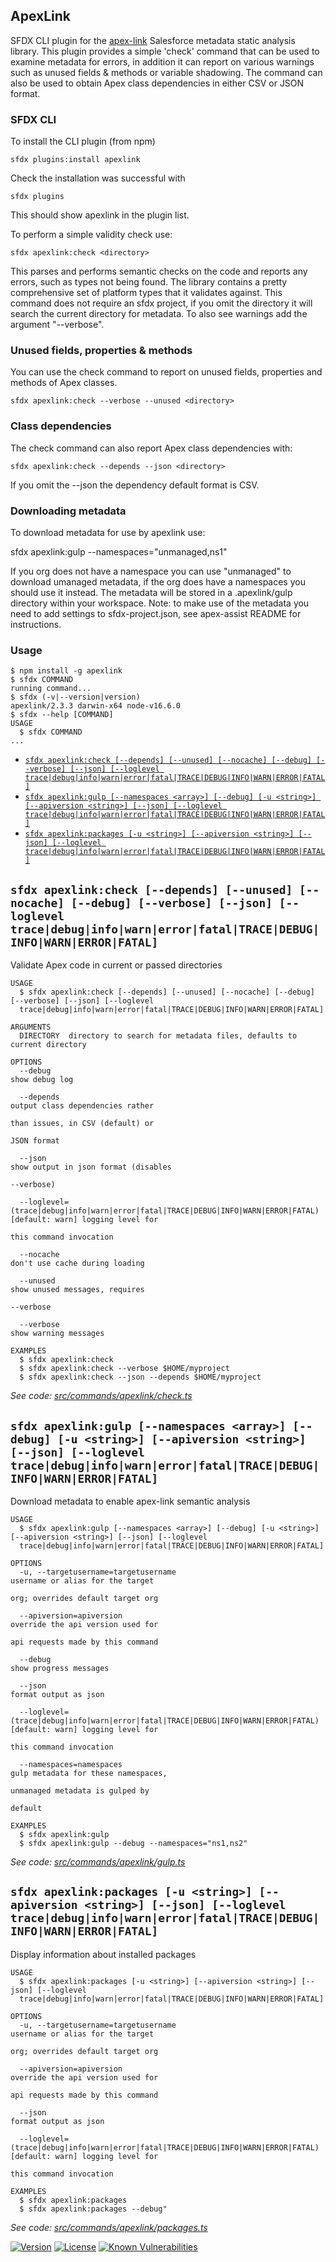 ## ApexLink

SFDX CLI plugin for the [apex-link](https://github.com/nawforce/apex-link) Salesforce metadata static analysis library. This plugin provides a simple 'check' command that can be used to examine metadata for errors, in addition it can report on various warnings such as unused fields & methods or variable shadowing. The command can also be used to obtain Apex class dependencies in either CSV or JSON format.
 
### SFDX CLI

To install the CLI plugin (from npm)

    sfdx plugins:install apexlink

Check the installation was successful with

    sfdx plugins
     
This should show apexlink in the plugin list.      

To perform a simple validity check use:

    sfdx apexlink:check <directory>

This parses and performs semantic checks on the code and reports any errors, such as types not being found. The library
contains a pretty comprehensive set of platform types that it validates against. This command does not require an sfdx project, if you omit the directory it will search the current directory for metadata. To also see warnings add the argument "--verbose".

### Unused fields, properties & methods

You can use the check command to report on unused fields, properties and methods of Apex classes. 

    sfdx apexlink:check --verbose --unused <directory>


### Class dependencies

The check command can also report Apex class dependencies with:

    sfdx apexlink:check --depends --json <directory>

If you omit the --json the dependency default format is CSV.  


### Downloading metadata

To download metadata for use by apexlink use:

  sfdx apexlink:gulp --namespaces="unmanaged,ns1"

If you org does not have a namespace you can use "unmanaged" to download umanaged metadata, if the org does have a
namespaces you should use it instead. The metadata will be stored in a .apexlink/gulp directory within your workspace. Note: to make use of the metadata you need to add settings to sfdx-project.json, see apex-assist README for instructions.   

### Usage

<!-- toc -->

<!-- tocstop -->
<!-- install -->
<!-- usage -->
```sh-session
$ npm install -g apexlink
$ sfdx COMMAND
running command...
$ sfdx (-v|--version|version)
apexlink/2.3.3 darwin-x64 node-v16.6.0
$ sfdx --help [COMMAND]
USAGE
  $ sfdx COMMAND
...
```
<!-- usagestop -->
<!-- commands -->
* [`sfdx apexlink:check [--depends] [--unused] [--nocache] [--debug] [--verbose] [--json] [--loglevel trace|debug|info|warn|error|fatal|TRACE|DEBUG|INFO|WARN|ERROR|FATAL]`](#sfdx-apexlinkcheck---depends---unused---nocache---debug---verbose---json---loglevel-tracedebuginfowarnerrorfataltracedebuginfowarnerrorfatal)
* [`sfdx apexlink:gulp [--namespaces <array>] [--debug] [-u <string>] [--apiversion <string>] [--json] [--loglevel trace|debug|info|warn|error|fatal|TRACE|DEBUG|INFO|WARN|ERROR|FATAL]`](#sfdx-apexlinkgulp---namespaces-array---debug--u-string---apiversion-string---json---loglevel-tracedebuginfowarnerrorfataltracedebuginfowarnerrorfatal)
* [`sfdx apexlink:packages [-u <string>] [--apiversion <string>] [--json] [--loglevel trace|debug|info|warn|error|fatal|TRACE|DEBUG|INFO|WARN|ERROR|FATAL]`](#sfdx-apexlinkpackages--u-string---apiversion-string---json---loglevel-tracedebuginfowarnerrorfataltracedebuginfowarnerrorfatal)

## `sfdx apexlink:check [--depends] [--unused] [--nocache] [--debug] [--verbose] [--json] [--loglevel trace|debug|info|warn|error|fatal|TRACE|DEBUG|INFO|WARN|ERROR|FATAL]`

Validate Apex code in current or passed directories

```
USAGE
  $ sfdx apexlink:check [--depends] [--unused] [--nocache] [--debug] [--verbose] [--json] [--loglevel 
  trace|debug|info|warn|error|fatal|TRACE|DEBUG|INFO|WARN|ERROR|FATAL]

ARGUMENTS
  DIRECTORY  directory to search for metadata files, defaults to current directory

OPTIONS
  --debug                                                                           show debug log

  --depends                                                                         output class dependencies rather
                                                                                    than issues, in CSV (default) or
                                                                                    JSON format

  --json                                                                            show output in json format (disables
                                                                                    --verbose)

  --loglevel=(trace|debug|info|warn|error|fatal|TRACE|DEBUG|INFO|WARN|ERROR|FATAL)  [default: warn] logging level for
                                                                                    this command invocation

  --nocache                                                                         don't use cache during loading

  --unused                                                                          show unused messages, requires
                                                                                    --verbose

  --verbose                                                                         show warning messages

EXAMPLES
  $ sfdx apexlink:check
  $ sfdx apexlink:check --verbose $HOME/myproject
  $ sfdx apexlink:check --json --depends $HOME/myproject
```

_See code: [src/commands/apexlink/check.ts](https://github.com/nawforce/apexlink/blob/v2.3.3/src/commands/apexlink/check.ts)_

## `sfdx apexlink:gulp [--namespaces <array>] [--debug] [-u <string>] [--apiversion <string>] [--json] [--loglevel trace|debug|info|warn|error|fatal|TRACE|DEBUG|INFO|WARN|ERROR|FATAL]`

Download metadata to enable apex-link semantic analysis

```
USAGE
  $ sfdx apexlink:gulp [--namespaces <array>] [--debug] [-u <string>] [--apiversion <string>] [--json] [--loglevel 
  trace|debug|info|warn|error|fatal|TRACE|DEBUG|INFO|WARN|ERROR|FATAL]

OPTIONS
  -u, --targetusername=targetusername                                               username or alias for the target
                                                                                    org; overrides default target org

  --apiversion=apiversion                                                           override the api version used for
                                                                                    api requests made by this command

  --debug                                                                           show progress messages

  --json                                                                            format output as json

  --loglevel=(trace|debug|info|warn|error|fatal|TRACE|DEBUG|INFO|WARN|ERROR|FATAL)  [default: warn] logging level for
                                                                                    this command invocation

  --namespaces=namespaces                                                           gulp metadata for these namespaces,
                                                                                    unmanaged metadata is gulped by
                                                                                    default

EXAMPLES
  $ sfdx apexlink:gulp
  $ sfdx apexlink:gulp --debug --namespaces="ns1,ns2"
```

_See code: [src/commands/apexlink/gulp.ts](https://github.com/nawforce/apexlink/blob/v2.3.3/src/commands/apexlink/gulp.ts)_

## `sfdx apexlink:packages [-u <string>] [--apiversion <string>] [--json] [--loglevel trace|debug|info|warn|error|fatal|TRACE|DEBUG|INFO|WARN|ERROR|FATAL]`

Display information about installed packages

```
USAGE
  $ sfdx apexlink:packages [-u <string>] [--apiversion <string>] [--json] [--loglevel 
  trace|debug|info|warn|error|fatal|TRACE|DEBUG|INFO|WARN|ERROR|FATAL]

OPTIONS
  -u, --targetusername=targetusername                                               username or alias for the target
                                                                                    org; overrides default target org

  --apiversion=apiversion                                                           override the api version used for
                                                                                    api requests made by this command

  --json                                                                            format output as json

  --loglevel=(trace|debug|info|warn|error|fatal|TRACE|DEBUG|INFO|WARN|ERROR|FATAL)  [default: warn] logging level for
                                                                                    this command invocation

EXAMPLES
  $ sfdx apexlink:packages
  $ sfdx apexlink:packages --debug"
```

_See code: [src/commands/apexlink/packages.ts](https://github.com/nawforce/apexlink/blob/v2.3.3/src/commands/apexlink/packages.ts)_
<!-- commandsstop -->

[![Version](https://img.shields.io/npm/v/apexlink.svg)](https://npmjs.org/package/apexlink)
[![License](https://img.shields.io/npm/l/apexlink.svg)](https://github.com/nawforce/apexlink/blob/master/package.json)
[![Known Vulnerabilities](https://snyk.io/test/github/nawforce/apexlink/badge.svg)](https://snyk.io/test/github/nawforce/apexlink)
